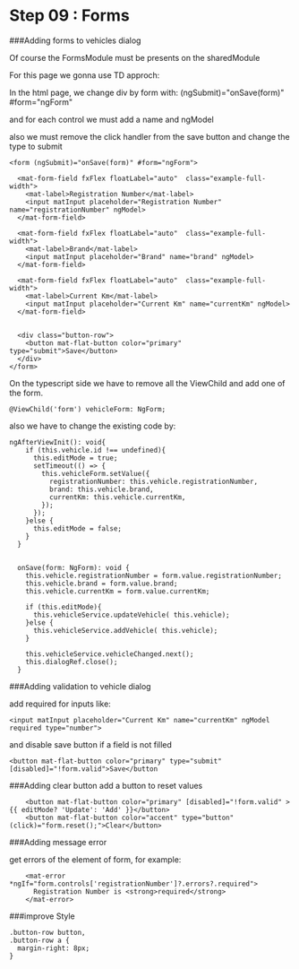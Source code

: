 # Step 09 : Forms

###Adding forms to vehicles dialog

Of course the FormsModule must be presents on the sharedModule

For this page we gonna use TD approch:

In the html page, we change div by form with: (ngSubmit)="onSave(form)" #form="ngForm"

and for each control we must add a name and ngModel

also we must remove the click handler from the save button and change the type to submit

```
<form (ngSubmit)="onSave(form)" #form="ngForm">

  <mat-form-field fxFlex floatLabel="auto"  class="example-full-width">
    <mat-label>Registration Number</mat-label>
    <input matInput placeholder="Registration Number" name="registrationNumber" ngModel>
  </mat-form-field>

  <mat-form-field fxFlex floatLabel="auto"  class="example-full-width">
    <mat-label>Brand</mat-label>
    <input matInput placeholder="Brand" name="brand" ngModel>
  </mat-form-field>

  <mat-form-field fxFlex floatLabel="auto"  class="example-full-width">
    <mat-label>Current Km</mat-label>
    <input matInput placeholder="Current Km" name="currentKm" ngModel>
  </mat-form-field>


  <div class="button-row">
    <button mat-flat-button color="primary" type="submit">Save</button>
  </div>
</form>
```

On the typescript side we have to remove all the ViewChild and add one of the form.

```
@ViewChild('form') vehicleForm: NgForm;
```

also we have to change the existing code by:

```
ngAfterViewInit(): void{
    if (this.vehicle.id !== undefined){
      this.editMode = true;
      setTimeout(() => {
        this.vehicleForm.setValue({
          registrationNumber: this.vehicle.registrationNumber,
          brand: this.vehicle.brand,
          currentKm: this.vehicle.currentKm,
        });
      });
    }else {
      this.editMode = false;
    }
  }


  onSave(form: NgForm): void {
    this.vehicle.registrationNumber = form.value.registrationNumber;
    this.vehicle.brand = form.value.brand;
    this.vehicle.currentKm = form.value.currentKm;

    if (this.editMode){
      this.vehicleService.updateVehicle( this.vehicle);
    }else {
      this.vehicleService.addVehicle( this.vehicle);
    }

    this.vehicleService.vehicleChanged.next();
    this.dialogRef.close();
  }
```

###Adding validation to vehicle dialog

add required for inputs like:

```
<input matInput placeholder="Current Km" name="currentKm" ngModel required type="number">
```

and disable save button if a field is not filled


```
<button mat-flat-button color="primary" type="submit" [disabled]="!form.valid">Save</button
```

###Adding clear button
add a button to reset values

```
    <button mat-flat-button color="primary" [disabled]="!form.valid" >{{ editMode? 'Update': 'Add' }}</button>
    <button mat-flat-button color="accent" type="button"  (click)="form.reset();">Clear</button>
```

###Adding message error

get errors of the element of form, for example:

```
    <mat-error *ngIf="form.controls['registrationNumber']?.errors?.required">
      Registration Number is <strong>required</strong>
    </mat-error>
```

###improve Style

```
.button-row button,
.button-row a {
  margin-right: 8px;
}
```
